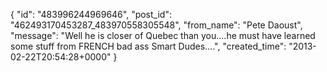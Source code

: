  {
   "id": "483996244969646",
   "post_id": "462493170453287_483970558305548",
   "from_name": "Pete Daoust",
   "message": "Well he is closer of Quebec than you....he must have learned some stuff from FRENCH bad ass Smart Dudes....",
   "created_time": "2013-02-22T20:54:28+0000"
 }
